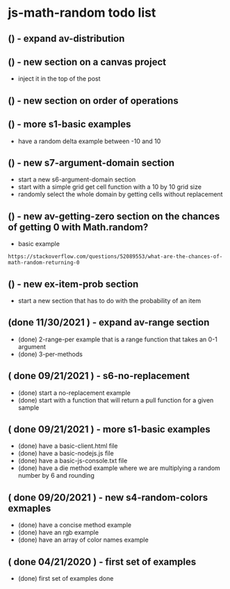 # js-math-random todo list

## () - expand av-distribution

## () - new section on a canvas project
* inject it in the top of the post

## () - new section on order of operations

## () - more s1-basic examples
* have a random delta example between -10 and 10

## () - new s7-argument-domain section
* start a new s6-argument-domain section
* start with a simple grid get cell function with a 10 by 10 grid size
* randomly select the whole domain by getting cells without replacement

## () - new av-getting-zero section on the chances of getting 0 with Math.random?
* basic example
```
https://stackoverflow.com/questions/52089553/what-are-the-chances-of-math-random-returning-0
```

## () - new ex-item-prob section
* start a new section that has to do with the probability of an item


## (done 11/30/2021 ) - expand av-range section
* (done) 2-range-per example that is a range function that takes an 0-1 argument
* (done) 3-per-methods

## ( done 09/21/2021 ) - s6-no-replacement
* (done) start a no-replacement example
* (done) start with a function that will return a pull function for a given sample

## ( done 09/21/2021 ) - more s1-basic examples
* (done) have a basic-client.html file 
* (done) have a basic-nodejs.js file 
* (done) have a basic-js-console.txt file
* (done) have a die method example where we are multiplying a random number by 6 and rounding

## ( done 09/20/2021 ) - new s4-random-colors exmaples
* (done) have a concise method example
* (done) have an rgb example
* (done) have an array of color names example

## ( done 04/21/2020 ) - first set of examples
* (done) first set of examples done